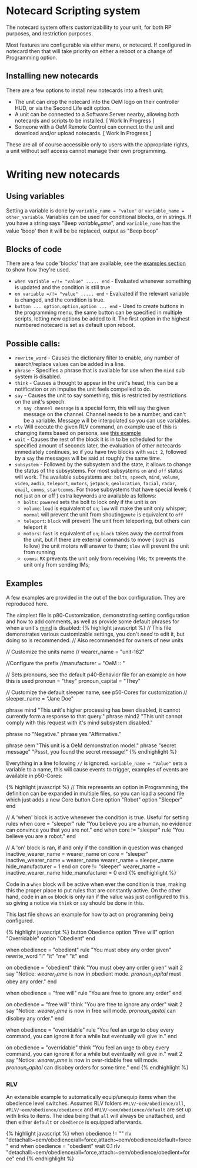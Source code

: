 # Notecard Scripting system

The notecard system offers customizabillity to your unit, for both RP purposes, and restriction purposes.

Most features are configurable via either menu, or notecard. If configured in notecard then that will take priority on either a reboot or a change of Programming option.

## Installing new notecards

There are a few options to install new notecards into a fresh unit:

 * The unit can drop the notecard into the OeM logo on their controller HUD, or via the Second Life edit option.
 * A unit can be connected to a Software Server nearby, allowing both notecards and scripts to be installed. [ Work In Progress ]
 * Someone with a OeM Remote Control can connect to the unit and download and/or upload notecards. [ Work In Progress ]

These are all of course accessible only to users with the appropriate rights, a unit without self access cannot manage their own programming.

# Writing new notecards

## Using variables
Setting a variable is done by `variable_name = "value"` or `variable_name = other_variable`. Variables can be used for conditional blocks, or in strings. If you have a string says "Beep $variable_name$", and `variable_name` has the value 'boop' then it will be be replaced, output as "Beep boop"

## Blocks of code
There are a few code 'blocks' that are available, see the [examples section](#examples) to show how they're used.
 * `when variable =/!= "value" ..... end` - Evaluated whenever something is updated and the condition is still true
 * `on variable =/!= "value" ..... end` - Evaluated if the relevant variable is changed, and the condition is true.
 * `button ... option,option,option ... end` - Used to create buttons in the programming menu, the same button can be specified in multiple scripts, letting new options be added to it. The first option in the highest numbered notecard is set as default upon reboot.


## Possible calls:
 * `rewrite_word` - Causes the dictionary filter to enable, any number of search/replace values can be added in a line.
 * `phrase` - Specifies a phrase that is available for use when the `mind` sub system is disabled.
 * `think` - Causes a thought to appear in the unit's head, this can be a notification or an impulse the unit feels compelled to do.
 * `say` - Causes the unit to say something, this is restricted by restrictions on the unit's speech.
   * `say channel message` is a special form, this will say the given message on the channel. Channel needs to be a number, and can't be a variable. Message will be interpolated so you can use variables.
 * `rlv` Will execute the given RLV command, an example use of this is changing items based on persona, see [this example](./notecard_scripting#Example-RLV)
 * `wait` - Causes the rest of the block it is in to be scheduled for the specified amount of seconds later, the evaluation of other notecards immediately continues, so if you have two blocks with `wait 2`, followed by a `say` the messages will be said at roughly the same time.
 * `subsystem` - Followed by the subsystem and the state, it allows to change the status of the subsystems. For most subsystems `on` and `off` status will work. The available subsystems are: `bolts`, `speech`, `mind`, `volume`, `video`, `audio`, `teleport`, `motors`, `jetpack`, `geolocation`, `facial`, `radar`, `email`, `comms`, `startcomms`. For those subsystems that have special levels ( not just on or off ) extra keywords are available as follows:
    + `bolts`: `powered` sets the bolt to lock only if the unit is on
    + `volume`: `loud` is equivalent of `on`; `low` will make the unit only whisper; `normal` will prevent the unit from shouting;`mute` is equivalent to `off`
    + `teleport`: `block` will prevent The unit from teleporting, but others can teleport it
    + `motors`: `fast` is equivalent of `on`; `block` takes away the control from the unit, but if there are external commands to move ( such as follow) the unit motors will answer to them; `slow` will prevent the unit from running
    + `comms`: `RX` prevents the unit only from receiving IMs; `TX` prevents the unit only from sending IMs;


## Examples
A few examples are provided in the out of the box configuration. They are reproduced here.

The simplest file is p80-Customization, demonstrating setting configuration and how to add comments, as well as provide some default phrases for when a unit's [mind](./menu_system#mind) is disabled:
{% highlight javascript %}
// This file demonstrates various customizable settings, you don't *need* to edit it, but doing so is recommended.
// Also recommended for owners of new units

// Customize the units name
// wearer_name = "unit-162"

//Configure the prefix
//manufacturer = "OeM :: "

// Sets pronouns, see the default p40-Behavior file for an example on how this is used
pronoun = "they"
pronoun_capital = "They"

// Customize the default sleeper name, see p50-Cores for customization
// sleeper_name = "Jane Doe"



phrase mind "This unit's higher processing has been disabled, it cannot currently form a response to that query."
phrase mind2 "This unit cannot comply with this request with it's mind subsystem disabled."

phrase no "Negative."
phrase yes "Affirmative."

phrase oem "This unit is a OeM demonstration model."
phrase "secret message" "Pssst, you found the secret message!"
{% endhighlight %}

Everything in a line following `//` is ignored. `variable_name = "Value"` sets a variable to a name, this will cause events to trigger, examples of events are available in p50-Cores:

{% highlight javascript %}
// This represents an option in Programming, the definition can be expanded in multiple files, so you can load a second file which just adds a new Core
button Core
  option "Robot"
  option "Sleeper"
end

// A 'when' block is active whenever the condition is true. Useful for setting rules
when core = "sleeper"
  rule "You believe you are a human, no evidence can convince you that you are not."
end
when core != "sleeper"
  rule "You believe you are a robot."
end

// A 'on' block is ran, if and only if the condition in question was changed
inactive_wearer_name = wearer_name
on core = "sleeper"
  inactive_wearer_name = wearer_name
  wearer_name = sleeper_name
  hide_manufacturer = 1
end
on core != "sleeper"
  wearer_name = inactive_wearer_name
  hide_manufacturer = 0
end
{% endhighlight %}

Code in a `when` block will be active when ever the condition is true, making this the proper place to put rules that are constantly active.
On the other hand, code in an `on` block is only ran if the value was just configured to this. so giving a notice via `think` or `say` should be done in this.

This last file shows an example for how to act on programming being configured. 

{% highlight javascript %}
button Obedience
    option "Free will"
    option "Overridable"
    option "Obedient"
end
    
when obedience = "obedient"
    rule "You must obey any order given"
    rewrite_word "I" "it" "me" "it"
end

on obedience = "obedient"
    think "You must obey any order given"
    wait 2
    say "Notice: $wearer_name$ is now in obedient mode. $pronoun_capital$ must obey any order."
end
    
when obedience = "free will"
    rule "You are free to ignore any order"
end

on obedience = "free will"
    think "You are free to ignore any order"
    wait 2
    say "Notice: $wearer_name$ is now in free will mode. $pronoun_capital$ can disobey any order."
end

when obedience = "overridable"
    rule "You feel an urge to obey every command, you can ignore it for a while but eventually will give in."
end

on obedience = "overridable"
    think "You feel an urge to obey every command, you can ignore it for a while but eventually will give in."
    wait 2
    say "Notice: $wearer_name$ is now in over-ridable free will mode. $pronoun_capital$ can disobey orders for some time."
end
{% endhighlight %}

### RLV
<a name="Example-RLV"></a>An extensible example to automatically equip/unequip items when the obedience level switches. Assumes RLV folders `#RLV/~oem/obedience/all`, `#RLV/~oem/obedience/obedience` and `#RLV/~oem/obedience/default` are set up with links to items.
The idea being that `all` will always be unattached, and then either `default` or `obedience` is equipped afterwards.

{% highlight javascript %}
when obedience != ""
   rlv "detachall:~oem/obedience/all=force,attach:~oem/obedience/default=force"
end
when obedience = "obedient"
   wait 0.1
   rlv "detachall:~oem/obedience/all=force,attach:~oem/obedience/obedient=force"
end
{% endhighlight %}
